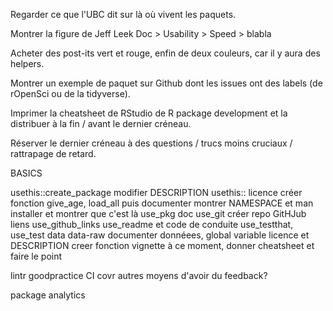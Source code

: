 Regarder ce que l'UBC dit sur là où vivent les paquets.

Montrer la figure de Jeff Leek Doc > Usability > Speed > blabla

Acheter des post-its vert et rouge, enfin de deux couleurs, car il y aura des helpers.

Montrer un exemple de paquet sur Github dont les issues ont des labels (de rOpenSci ou de la tidyverse).

Imprimer la cheatsheet de RStudio de R package development et la distribuer à la fin / avant le dernier créneau.

Réserver le dernier créneau à des questions / trucs moins cruciaux / rattrapage de retard.

BASICS

usethis::create_package
modifier DESCRIPTION
usethis:: licence
créer fonction give_age, load_all puis documenter
montrer NAMESPACE et man
installer et montrer que c'est là 
use_pkg doc
use_git
créer repo GitHJub 
liens use_github_links
use_readme et code de conduite
use_testthat, use_test
data
data-raw
documenter donnéees, global variable
licence et DESCRIPTION
creer fonction
vignette
à ce moment, donner cheatsheet et faire le point

lintr
goodpractice
CI
covr
autres moyens d'avoir du feedback?

package analytics